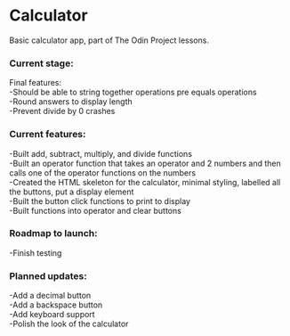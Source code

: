 # Calculator  

Basic calculator app, part of The Odin Project lessons.  

### Current stage:  

Final features:  
-Should be able to string together operations pre equals operations  
-Round answers to display length  
-Prevent divide by 0 crashes  

### Current features:  

-Built add, subtract, multiply, and divide functions  
-Built an operator function that takes an operator and 2 numbers and then calls one of the operator functions on the numbers  
-Created the HTML skeleton for the calculator, minimal styling, labelled all the buttons, put a display element  
-Built the button click functions to print to display  
-Built functions into operator and clear buttons  

### Roadmap to launch:  

-Finish testing  

### Planned updates:  

-Add a decimal button  
-Add a backspace button  
-Add keyboard support  
-Polish the look of the calculator